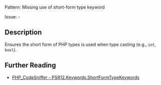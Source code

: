 Pattern: Missing use of short-form type keyword

Issue: -

## Description

Ensures the short form of PHP types is used when type casting (e.g., `int`, `bool`).

## Further Reading

* [PHP_CodeSniffer - PSR12.Keywords.ShortFormTypeKeywords](https://github.com/PHPCSStandards/PHP_CodeSniffer/blob/master/src/Standards/PSR12/Sniffs/Keywords/ShortFormTypeKeywordsSniff.php)